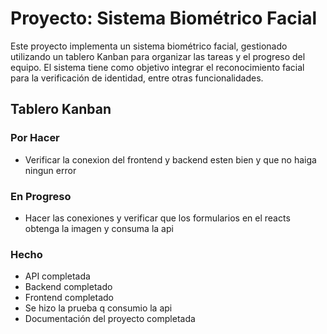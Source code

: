 # Proyecto: Sistema Biométrico Facial

Este proyecto implementa un sistema biométrico facial, gestionado utilizando un tablero Kanban para organizar las tareas y el progreso del equipo. El sistema tiene como objetivo integrar el reconocimiento facial para la verificación de identidad, entre otras funcionalidades.

## Tablero Kanban

### **Por Hacer**
- Verificar la conexion del
frontend y backend esten bien
y que no haiga ningun error

### **En Progreso**
- Hacer las conexiones y verificar 
que los formularios en el 
reacts obtenga la imagen y consuma la api

### **Hecho**
- API completada
- Backend completado
- Frontend completado
- Se hizo la prueba q consumio la api
- Documentación del proyecto completada

